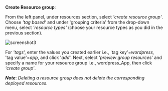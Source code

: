 ﻿**Create Resource group**:

From the left panel, under resources section, select *'create resource group'*. Choose *'tag based'* and under 'grouping criteria' from the drop-down menu, select *'resource types'* (choose your resource types as you did in the previous section).

![screenshot3](./task1_images/create_resourceGroup_image11.png)

For *'tags*', enter the values you created earlier i.e., 'tag key'=*wordpress,* 'tag value'=*app*, and click '*add*'. Next, select *'preview group resources*' and specify a name for your resource group i.e., wordpress\_App, then click *'create group'*.

***Note***: _Deleting a resource group does not delete the corresponding deployed resources_.

